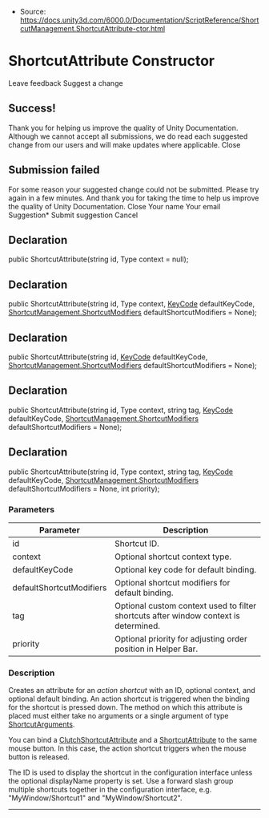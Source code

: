 * Source: https://docs.unity3d.com/6000.0/Documentation/ScriptReference/ShortcutManagement.ShortcutAttribute-ctor.html

# ShortcutAttribute Constructor
Leave feedback
Suggest a change
## Success!
Thank you for helping us improve the quality of Unity Documentation. Although we cannot accept all submissions, we do read each suggested change from our users and will make updates where applicable.
Close
## Submission failed
For some reason your suggested change could not be submitted. Please <a>try again</a> in a few minutes. And thank you for taking the time to help us improve the quality of Unity Documentation.
Close
Your name Your email Suggestion* Submit suggestion
Cancel
## Declaration
public ShortcutAttribute(string id, Type context = null); 
## Declaration
public ShortcutAttribute(string id, Type context, [KeyCode](https://docs.unity3d.com/6000.0/Documentation/ScriptReference/KeyCode.html) defaultKeyCode, [ShortcutManagement.ShortcutModifiers](https://docs.unity3d.com/6000.0/Documentation/ScriptReference/ShortcutManagement.ShortcutModifiers.html) defaultShortcutModifiers = None); 
## Declaration
public ShortcutAttribute(string id, [KeyCode](https://docs.unity3d.com/6000.0/Documentation/ScriptReference/KeyCode.html) defaultKeyCode, [ShortcutManagement.ShortcutModifiers](https://docs.unity3d.com/6000.0/Documentation/ScriptReference/ShortcutManagement.ShortcutModifiers.html) defaultShortcutModifiers = None); 
## Declaration
public ShortcutAttribute(string id, Type context, string tag, [KeyCode](https://docs.unity3d.com/6000.0/Documentation/ScriptReference/KeyCode.html) defaultKeyCode, [ShortcutManagement.ShortcutModifiers](https://docs.unity3d.com/6000.0/Documentation/ScriptReference/ShortcutManagement.ShortcutModifiers.html) defaultShortcutModifiers = None); 
## Declaration
public ShortcutAttribute(string id, Type context, string tag, [KeyCode](https://docs.unity3d.com/6000.0/Documentation/ScriptReference/KeyCode.html) defaultKeyCode, [ShortcutManagement.ShortcutModifiers](https://docs.unity3d.com/6000.0/Documentation/ScriptReference/ShortcutManagement.ShortcutModifiers.html) defaultShortcutModifiers = None, int priority); 
### Parameters
Parameter | Description  
---|---  
id | Shortcut ID.  
context | Optional shortcut context type.  
defaultKeyCode | Optional key code for default binding.  
defaultShortcutModifiers | Optional shortcut modifiers for default binding.  
tag | Optional custom context used to filter shortcuts after window context is determined.  
priority | Optional priority for adjusting order position in Helper Bar.  
### Description
Creates an attribute for an _action shortcut_ with an ID, optional context, and optional default binding.
An action shortcut is triggered when the binding for the shortcut is pressed down. The method on which this attribute is placed must either take no arguments or a single argument of type [ShortcutArguments](https://docs.unity3d.com/6000.0/Documentation/ScriptReference/ShortcutManagement.ShortcutArguments.html).  
  
You can bind a [ClutchShortcutAttribute](https://docs.unity3d.com/6000.0/Documentation/ScriptReference/ShortcutManagement.ClutchShortcutAttribute.html) and a [ShortcutAttribute](https://docs.unity3d.com/6000.0/Documentation/ScriptReference/ShortcutManagement.ShortcutAttribute.html) to the same mouse button. In this case, the action shortcut triggers when the mouse button is released.  
  
The ID is used to display the shortcut in the configuration interface unless the optional displayName property is set. Use a forward slash group multiple shortcuts together in the configuration interface, e.g. "MyWindow/Shortcut1" and "MyWindow/Shortcut2".
* * *
